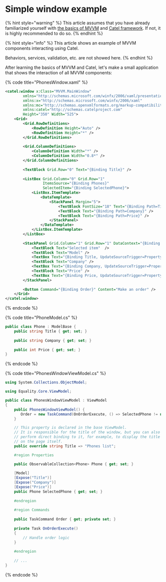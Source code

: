 # Simple window example

{% hint style="warning" %}
This article assumes that you have already familiarized yourself with [the basics of MVVM](../mvvm.md) and [Catel framework](./). If not, it is highly recommended to do so.
{% endhint %}

{% hint style="info" %}
This article shows an example of MVVM components interacting using Catel.&#x20;

Behaviors, services, validation, etc. are not showed here.
{% endhint %}

After learning the basics of MVVM and Catel, let's make a small application that shows the interaction of all MVVM components:

{% code title="PhonesWindow.xaml" %}
```xml
<catel:window x:Class="MVVM.MainWindow"
        xmlns="http://schemas.microsoft.com/winfx/2006/xaml/presentation"
        xmlns:x="http://schemas.microsoft.com/winfx/2006/xaml"
        xmlns:mc="http://schemas.openxmlformats.org/markup-compatibility/2006"
        xmlns:catel="http://schemas.catelproject.com"
        Height="350" Width="525">
    <Grid>
        <Grid.RowDefinitions>
            <RowDefinition Height="Auto" />
            <RowDefinition Height="*" />
        </Grid.RowDefinitions>
        
        <Grid.ColumnDefinitions>
            <ColumnDefinition Width="*" />
            <ColumnDefinition Width="0.8*" />
        </Grid.ColumnDefinitions>
 
        <TextBlock Grid.Row="0" Text="{Binding Title}" />
 
        <ListBox Grid.Column="0" Grid.Row="1"
                 ItemsSource="{Binding Phones}"
                 SelectedItem="{Binding SelectedPhone}">
            <ListBox.ItemTemplate>
                <DataTemplate>
                    <StackPanel Margin="5">
                        <TextBlock FontSize="18" Text="{Binding Path=Title}" />
                        <TextBlock Text="{Binding Path=Company}" />
                        <TextBlock Text="{Binding Path=Price}" />
                    </StackPanel>
                </DataTemplate>
            </ListBox.ItemTemplate>
        </ListBox>
 
        <StackPanel Grid.Column="1" Grid.Row="1" DataContext="{Binding SelectedPhone}">
            <TextBlock Text="Selected item"  />
            <TextBlock Text="Model" />
            <TextBox Text="{Binding Title, UpdateSourceTrigger=PropertyChanged}" />
            <TextBlock Text="Company" />
            <TextBox Text="{Binding Company, UpdateSourceTrigger=PropertyChanged}" />
            <TextBlock Text="Price" />
            <TextBox Text="{Binding Price, UpdateSourceTrigger=PropertyChanged}" />
        </StackPanel>
        
        <Button Command="{Binding Order}" Content="Make an order" />
    </Grid>
</catel:window>
```
{% endcode %}

{% code title="PhoneModel.cs" %}
```csharp
public class Phone : ModelBase {
    public string Title { get; set; }
    
    public string Company { get; set; }
    
    public int Price { get; set; }
}
```
{% endcode %}

{% code title="PhonesWindowViewModel.cs" %}
```csharp
using System.Collections.ObjectModel;

using Equality.Core.ViewModel;

public class PhonesWindowViewModel : ViewModel
{
    public PhonesWindowViewModel() {
       Order = new TaskCommand(OnOrderExecute, () => SelectedPhone != null);
    }

    // This property is declared in the base ViewModel. 
    // It is responsible for the title of the window, but you can also 
    // perform direct binding to it, for example, to display the title
    // on the page itself.
    public override string Title => "Phones list";

    #region Properties

    public ObservableCollection<Phone> Phone { get; set; }
 
    [Model]
    [Expose("Title")]
    [Expose("Company")]
    [Expose("Price")]
    public Phone SelectedPhone { get; set; }
    
    #endregion
    
    #region Commands
    
    public TaskCommand Order { get; private set; }
    
    private Task OnOrderExecute()
    {
        // Handle order logic
    }
    
    #endregion
    
    // ...
}
```
{% endcode %}
